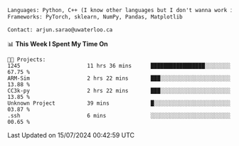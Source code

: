 ```txt
Languages: Python, C++ (I know other languages but I don't wanna work in em)
Frameworks: PyTorch, sklearn, NumPy, Pandas, Matplotlib

Contact: arjun.sarao@uwaterloo.ca
```

<!--START_SECTION:waka-->
📊 **This Week I Spent My Time On** 

```text
🐱‍💻 Projects: 
1245                     11 hrs 36 mins      █████████████████░░░░░░░░   67.75 % 
ARM-Sim                  2 hrs 22 mins       ███░░░░░░░░░░░░░░░░░░░░░░   13.88 % 
CC3k-py                  2 hrs 22 mins       ███░░░░░░░░░░░░░░░░░░░░░░   13.85 % 
Unknown Project          39 mins             █░░░░░░░░░░░░░░░░░░░░░░░░   03.87 % 
.ssh                     6 mins              ░░░░░░░░░░░░░░░░░░░░░░░░░   00.65 % 
```


 Last Updated on 15/07/2024 00:42:59 UTC
<!--END_SECTION:waka-->
